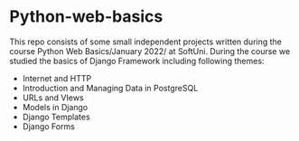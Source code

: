 # Python-web-basics
This repo consists of some small independent projects written during the course Python Web Basics/January 2022/ at SoftUni.
During the course we studied the basics of Django Framework including following themes:
 - Internet and HTTP
 - Introduction and Managing Data in PostgreSQL
 - URLs and VIews
 - Models in Django
 - Django Templates
 - Django Forms


